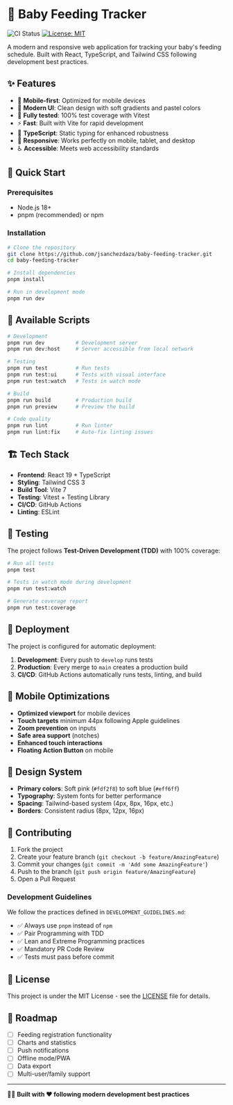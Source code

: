 # 🍼 Baby Feeding Tracker

![CI Status](https://github.com/jsanchezdaza/baby-feeding-tracker/workflows/CI/badge.svg)
[![License: MIT](https://img.shields.io/badge/License-MIT-yellow.svg)](https://opensource.org/licenses/MIT)

A modern and responsive web application for tracking your baby's feeding schedule. Built with React, TypeScript, and Tailwind CSS following development best practices.

## ✨ Features

- 📱 **Mobile-first**: Optimized for mobile devices
- 🎨 **Modern UI**: Clean design with soft gradients and pastel colors
- 🧪 **Fully tested**: 100% test coverage with Vitest
- ⚡ **Fast**: Built with Vite for rapid development
- 🔧 **TypeScript**: Static typing for enhanced robustness
- 📐 **Responsive**: Works perfectly on mobile, tablet, and desktop
- ♿ **Accessible**: Meets web accessibility standards

## 🚀 Quick Start

### Prerequisites

- Node.js 18+
- pnpm (recommended) or npm

### Installation

```bash
# Clone the repository
git clone https://github.com/jsanchezdaza/baby-feeding-tracker.git
cd baby-feeding-tracker

# Install dependencies
pnpm install

# Run in development mode
pnpm run dev
```

## 📜 Available Scripts

```bash
# Development
pnpm run dev          # Development server
pnpm run dev:host     # Server accessible from local network

# Testing
pnpm run test         # Run tests
pnpm run test:ui      # Tests with visual interface
pnpm run test:watch   # Tests in watch mode

# Build
pnpm run build        # Production build
pnpm run preview      # Preview the build

# Code quality
pnpm run lint         # Run linter
pnpm run lint:fix     # Auto-fix linting issues
```

## 🏗️ Tech Stack

- **Frontend**: React 19 + TypeScript
- **Styling**: Tailwind CSS 3
- **Build Tool**: Vite 7
- **Testing**: Vitest + Testing Library
- **CI/CD**: GitHub Actions
- **Linting**: ESLint

## 🧪 Testing

The project follows **Test-Driven Development (TDD)** with 100% coverage:

```bash
# Run all tests
pnpm test

# Tests in watch mode during development
pnpm run test:watch

# Generate coverage report
pnpm run test:coverage
```

## 🚀 Deployment

The project is configured for automatic deployment:

1. **Development**: Every push to `develop` runs tests
2. **Production**: Every merge to `main` creates a production build
3. **CI/CD**: GitHub Actions automatically runs tests, linting, and build

## 📱 Mobile Optimizations

- **Optimized viewport** for mobile devices
- **Touch targets** minimum 44px following Apple guidelines
- **Zoom prevention** on inputs
- **Safe area support** (notches)
- **Enhanced touch interactions**
- **Floating Action Button** on mobile

## 🎨 Design System

- **Primary colors**: Soft pink (`#fdf2f8`) to soft blue (`#eff6ff`)
- **Typography**: System fonts for better performance
- **Spacing**: Tailwind-based system (4px, 8px, 16px, etc.)
- **Borders**: Consistent radius (8px, 12px, 16px)

## 🤝 Contributing

1. Fork the project
2. Create your feature branch (`git checkout -b feature/AmazingFeature`)
3. Commit your changes (`git commit -m 'Add some AmazingFeature'`)
4. Push to the branch (`git push origin feature/AmazingFeature`)
5. Open a Pull Request

### Development Guidelines

We follow the practices defined in `DEVELOPMENT_GUIDELINES.md`:

- ✅ Always use `pnpm` instead of `npm`
- ✅ Pair Programming with TDD
- ✅ Lean and Extreme Programming practices
- ✅ Mandatory PR Code Review
- ✅ Tests must pass before commit

## 📄 License

This project is under the MIT License - see the [LICENSE](LICENSE) file for details.

## 🎯 Roadmap

- [ ] Feeding registration functionality
- [ ] Charts and statistics
- [ ] Push notifications
- [ ] Offline mode/PWA
- [ ] Data export
- [ ] Multi-user/family support

---

🧑‍💻 **Built with ❤️ following modern development best practices**
